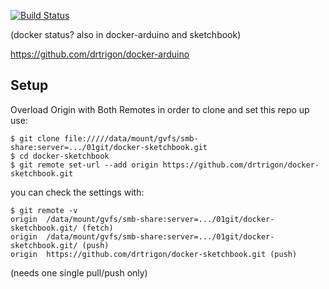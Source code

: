 [![Build Status](https://travis-ci.org/drtrigon/docker-sketchbook.svg?branch=master)](https://travis-ci.org/drtrigon/docker-sketchbook)

(docker status? also in docker-arduino and sketchbook)

https://github.com/drtrigon/docker-arduino

## Setup
Overload Origin with Both Remotes in order to clone and set this repo up use:
```
$ git clone file://///data/mount/gvfs/smb-share:server=.../01git/docker-sketchbook.git
$ cd docker-sketchbook
$ git remote set-url --add origin https://github.com/drtrigon/docker-sketchbook.git
```
you can check the settings with:
```
$ git remote -v
origin  /data/mount/gvfs/smb-share:server=.../01git/docker-sketchbook.git/ (fetch)
origin  /data/mount/gvfs/smb-share:server=.../01git/docker-sketchbook.git/ (push)
origin  https://github.com/drtrigon/docker-sketchbook.git (push)
```
(needs one single pull/push only)
